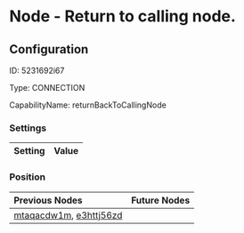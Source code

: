 # Node - Return to calling node.
## Configuration
ID:  5231692i67

Type: CONNECTION 

CapabilityName: returnBackToCallingNode

### Settings
| Setting | Value  |
| :------------------------ | ---------------------------------------- |
 




### Position
| Previous Nodes | Future Nodes |
| :------------- | ------------ |
| [mtaqacdw1m](./mtaqacdw1m.md), [e3httj56zd](./e3httj56zd.md) |  |